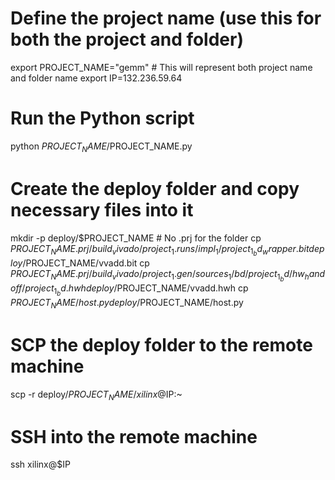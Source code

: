 # Define the project name (use this for both the project and folder)
export PROJECT_NAME="gemm"  # This will represent both project name and folder name
export IP=132.236.59.64

# Run the Python script
python $PROJECT_NAME/$PROJECT_NAME.py

# Create the deploy folder and copy necessary files into it
mkdir -p deploy/$PROJECT_NAME   # No .prj for the folder
cp $PROJECT_NAME.prj/build_vivado/project_1.runs/impl_1/project_1_bd_wrapper.bit deploy/$PROJECT_NAME/vvadd.bit
cp $PROJECT_NAME.prj/build_vivado/project_1.gen/sources_1/bd/project_1_bd/hw_handoff/project_1_bd.hwh deploy/$PROJECT_NAME/vvadd.hwh
cp $PROJECT_NAME/host.py deploy/$PROJECT_NAME/host.py

# SCP the deploy folder to the remote machine
scp -r deploy/$PROJECT_NAME/ xilinx@$IP:~

# SSH into the remote machine
ssh xilinx@$IP
